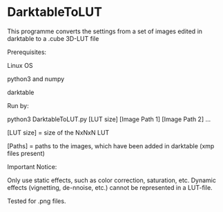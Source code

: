 # DarktableToLUT
This programme converts the settings from a set of images edited in darktable to a .cube 3D-LUT file

Prerequisites:

Linux OS

python3 and numpy

darktable

Run by:

python3 DarktableToLUT.py [LUT size] [Image Path 1] [Image Path 2] ...

[LUT size] = size of the NxNxN LUT

[Paths] = paths to the images, which have been added in darktable (xmp files present)

Important Notice:

Only use static effects, such as color correction, saturation, etc. Dynamic effects (vignetting, de-nnoise, etc.) cannot be represented in a LUT-file.

Tested for .png files.
